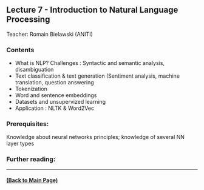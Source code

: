 ## Lecture 7 - Introduction to Natural Language Processing
Teacher: Romain Bielawski (ANITI)

### Contents

* What is NLP? Challenges : Syntactic and semantic analysis, disambiguation
* Text classification & text generation (Sentiment analysis, machine translation, question answering
* Tokenization
* Word and sentence embeddings
* Datasets and unsupervized learning
* Application : NLTK & Word2Vec 


### Prerequisites:
Knowledge about neural networks principles; knowledge of several NN layer types



### Further reading:

---
#### [(Back to Main Page)](../index.md)
